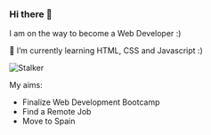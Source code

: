 ### Hi there 👋

I am on the way to become a Web Developer :)

🌱 I’m currently learning HTML, CSS and Javascript :)

![Stalker](https://user-images.githubusercontent.com/98124965/180802437-e434eafa-cc56-490e-b6e4-ff225b691bbb.jpg)

My aims:
<ul>
<li>Finalize Web Development Bootcamp</li>
<li>Find a Remote Job</li>
<li>Move to Spain</li>
</ul>

<!--
**asnatschko/asnatschko** is a ✨ _special_ ✨ repository because its `README.md` (this file) appears on your GitHub profile.

Here are some ideas to get you started:

- 🔭 I’m currently working on ...
- 🌱 I’m currently learning ...
- 👯 I’m looking to collaborate on ...
- 🤔 I’m looking for help with ...
- 💬 Ask me about ...
- 📫 How to reach me: ...
- 😄 Pronouns: ...
- ⚡ Fun fact: ...
-->
